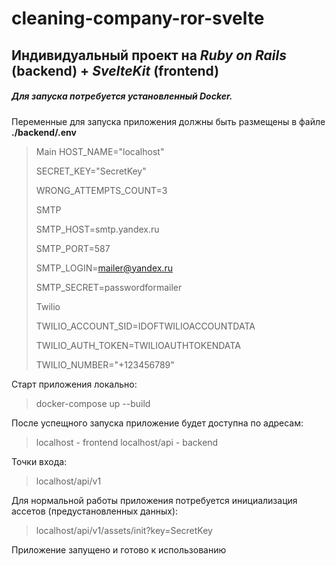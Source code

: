 # cleaning-company-ror-svelte
## Индивидуальный проект на *Ruby on Rails* (backend) + *SvelteKit* (frontend)

##### Для запуска потребуется установленный Docker.
Переменные для запуска приложения должны быть размещены в файле **./backend/.env**

> Main
> HOST_NAME="localhost"
> 
> SECRET_KEY="SecretKey"
> 
> WRONG_ATTEMPTS_COUNT=3
> 
> SMTP
> 
> SMTP_HOST=smtp.yandex.ru
> 
> SMTP_PORT=587
> 
> SMTP_LOGIN=mailer@yandex.ru
> 
> SMTP_SECRET=passwordformailer
> 
> Twilio
> 
> TWILIO_ACCOUNT_SID=IDOFTWILIOACCOUNTDATA
> 
> TWILIO_AUTH_TOKEN=TWILIOAUTHTOKENDATA
> 
> TWILIO_NUMBER="+123456789"

Старт приложения локально:

> docker-compose up --build

После успещного запуска приложение будет доступна по адресам:

> localhost - frontend
> localhost/api - backend

Точки входа:

> localhost/api/v1

Для нормальной работы приложения потребуется инициализация ассетов (предустановленных данных):

> localhost/api/v1/assets/init?key=SecretKey

Приложение запущено и готово к использованию